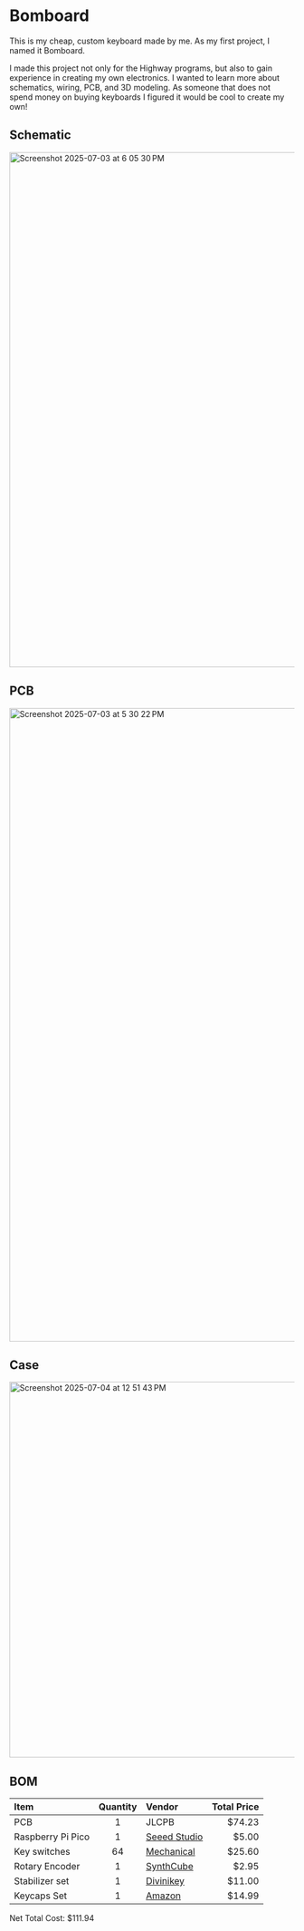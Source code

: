 # Bomboard
This is my cheap, custom keyboard made by me. As my first project, I named it Bomboard.

I made this project not only for the Highway programs, but also to gain experience in creating my own electronics.
I wanted to learn more about schematics, wiring, PCB, and 3D modeling. As someone that does not spend money on buying keyboards I figured it would be cool to create my own!

## Schematic
<img width="909" alt="Screenshot 2025-07-03 at 6 05 30 PM" src="https://github.com/user-attachments/assets/6cff0d27-cb72-4de5-b331-0441181b7c68" />

## PCB
<img width="1118" alt="Screenshot 2025-07-03 at 5 30 22 PM" src="https://github.com/user-attachments/assets/7cec4010-679f-4e03-8c65-769936ef838a" />

## Case
<img width="663" alt="Screenshot 2025-07-04 at 12 51 43 PM" src="https://github.com/user-attachments/assets/bb8148b5-53cd-419f-a30f-47527814f306" />

## BOM
|    Item    | Quantity | Vendor | Total Price |
| :-------- | :-------: | :----- | ----------: |
| PCB | 1 | JLCPB | $74.23 |
| Raspberry Pi Pico | 1 | [Seeed Studio](https://www.seeedstudio.com/Raspberry-Pi-Pico-2-p-5940.html?srsltid=AfmBOopNDN0RoseM_BDfpGL9q782IZnb89sHLu-LgA_pmGtyh8bIAI12ZJQ&gQT=2) | $5.00 |
| Key switches |  64  |  [Mechanical](https://mechanicalkeyboards.com/products/cherry-mx2a-blue-60g-clicky?_pos=1&_fid=016d7ed23&_ss=c)| $25.60 |
| Rotary Encoder | 1    | [SynthCube](https://synthcube.com/rotary-encoder/?gQT=1) | $2.95 | 
| Stabilizer set | 1 | [Divinikey](https://jlcpcb.com/) | $11.00 |
| Keycaps Set| 1 | [Amazon](https://www.amazon.com/Womier-Pudding-Keycaps-100-Percent/dp/B0DB4Z6DMS/ref=sr_1_4?crid=3KDSGFET7R3PW&dib=eyJ2IjoiMSJ9.JXTwjGdToK3WZEH4x7wFjjcMgp3TTPoNjdzpdxdQVgSHMkKCM3K1UQXigcpua9MdYIqJtKjmeekwVAu9vGDxT6nALVuQltDVwMgUqYsUHxBDTm3vLYU9XO3WX6_CRoCUf1UHvEwgMiXLOVtKKSAhyrsmoaTP-IWt4scI0ptknhSZiXKoMoXzRBTZNzhqpnvYZ7vWStdUbOes3QbC9iO88euB4x_6QWYsmUlvxiN9ol6HuYmnZpW-kDZQ4B3cP-TrFnPHNfEt-rMB7Xzw2pRuJncPvS_wAUjKVpEICK8Bqcc.ESKlCixw82J9ZDOgV03xSDnqUloHnb8AKA523uXzZJI&dib_tag=se&keywords=normal%2Bkey%2Bcaps&qid=1751660071&s=electronics&sprefix=normal%2Bkey%2Bcaps%2Celectronics%2C144&sr=1-4&th=1) | $14.99 |

Net Total Cost: $111.94

